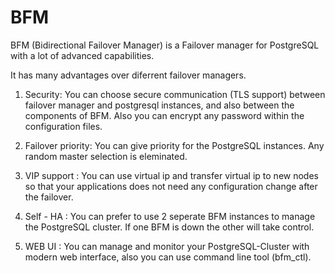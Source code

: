 # BFM

BFM (Bidirectional Failover Manager) is a Failover manager for PostgreSQL with a lot of advanced capabilities. 

It has many advantages over diferrent failover managers. 

1. Security: You can choose secure communication (TLS support) between failover manager and postgresql instances, and also between the components of BFM. Also you can encrypt any password within the configuration files.

2. Failover priority: You can give priority for the PostgreSQL instances. Any random master selection is eleminated.  

3. VIP support : You can use virtual ip and transfer virtual ip to new nodes so that your applications does not need any configuration change after the failover.  

4. Self - HA  : You can prefer to use 2 seperate BFM instances to manage the PostgreSQL cluster. If one BFM is down the other will take control.

5. WEB UI : You can manage and monitor your PostgreSQL-Cluster with modern web interface, also you can use command line tool (bfm_ctl).

   
